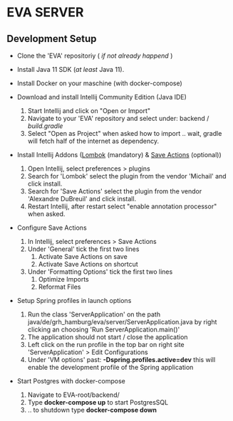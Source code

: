 # EVA SERVER

## Development Setup
* Clone the 'EVA' repositoriy ( *if not already happend* )
* Install Java 11 SDK (*at least* Java 11).
* Install Docker on your maschine (with docker-compose)


* Download and install Intellij Community Edition (Java IDE)<br>
  1.  Start Intellij and click on "Open or Import"
  2.  Navigate to your 'EVA' repository and select under: backend / *build.gradle*
  3.  Select "Open as Project" when asked how to import .. wait, gradle will fetch half of the internet as dependency.


* Install Intellij Addons ([Lombok](https://projectlombok.org/features/all) (mandatory) & [Save Actions](https://github.com/dubreuia/intellij-plugin-save-actions) (optional))<br>
  1.  Open Intellij, select preferences > plugins
  2.  Search for 'Lombok' select the plugin from the vendor 'Michail' and click install.
  3.  Search for 'Save Actions' select the plugin from the vendor 'Alexandre DuBreuil' and click install.
  4.  Restart Intellij, after restart select "enable annotation processor" when asked.

* Configure Save Actions<br>
  1.  In Intellij, select preferences > Save Actions
  2.  Under 'General' tick the first two lines<br>
        1. Activate Save Actions on save
        2. Activate Save Actions on shortcut
  3.  Under 'Formatting Options' tick the first two lines<br>
        1. Optimize Imports
        2. Reformat Files

* Setup Spring profiles in launch options
    1. Run the class 'ServerApplication' on the path java/de/grh_hamburg/eva/server/ServerApplication.java by right clicking an choosing 'Run ServerApplication.main()'
    2. The application should not start / close the application
    3. Left click on the run profile in the top bar on right site 'ServerApplication' > Edit Configurations
    4. Under 'VM options' past: **-Dspring.profiles.active=dev** this will enable the development profile of the Spring application

* Start Postgres with docker-compose
  1. Navigate to EVA-root/backend/
  2. Type **docker-compose up** to start PostgresSQL
  3. .. to shutdown type **docker-compose down**